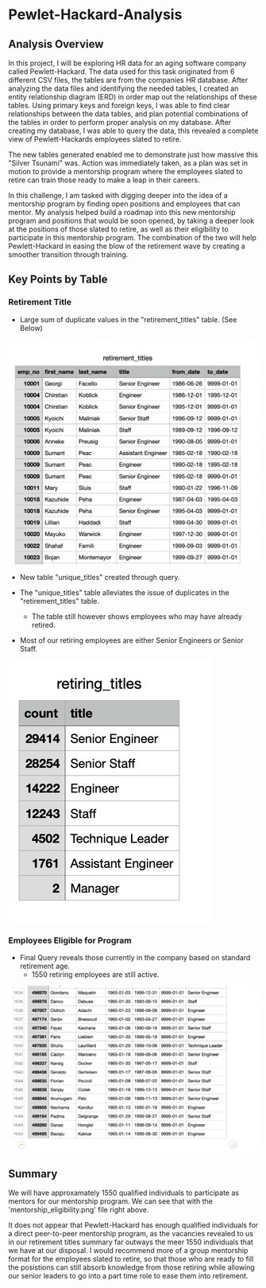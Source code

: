 # Pewlet-Hackard-Analysis

## Analysis Overview

In this project, I will be exploring HR data for an aging software company called Pewlett-Hackard. The data used for this task originated from 6 different CSV files, the tables are from the companies HR database. After analyzing the data files and identifying the needed tables, I created an entity relationship diagram (ERD) in order map out the relationships of these tables. Using primary keys and foreign keys, I was able to find clear relationships between the data tables, and plan potential combinations of the tables in order to perform proper analysis on my database. After creating my database, I was able to query the data, this revealed a complete view of Pewlett-Hackards employees slated to retire. 

The new tables generated enabled me to demonstrate just how massive this "Silver Tsunami" was. Action was immediately taken, as a plan was set in motion to provide a mentorship program where the employees slated to retire can train those ready to make a leap in their careers.

In this challenge, I am tasked with digging deeper into the idea of a mentorship program by finding open positions and employees that can mentor. My analysis helped build a roadmap into this new mentorship program and positions that would be soon opened, by taking a deeper look at the positions of those slated to retire, as well as their eligibility to participate in this mentorship program. The combination of the two will help Pewlett-Hackard in easing the blow of the retirement wave by creating a smoother transition through training.

## Key Points by Table

### Retirement Title

- Large sum of duplicate values in the "retirement_titles" table. (See Below)

![](Resources/Retirement_titles.png)

- New table "unique_titles" created through query.
- The "unique_titles" table alleviates the issue of duplicates in the "retirement_titles" table.
  - The table still however shows employees who may have already retired.

- Most of our retiring employees are either Senior Engineers or Senior Staff.

![](Resources/retiring_titles.png)

### Employees Eligible for Program

- Final Query reveals those currently in the company based on standard retirement age. 
  - 1550 retiring employees are still active.

![](Resources/mentorship_eligibilty.png)

## Summary

We will have approxamately 1550 qualified individuals to participate as mentors for our mentorship program. We can see that with the 'mentorship_eligibility.png' file right above.

It does not appear that Pewlett-Hackard has enough qualified individuals for a direct peer-to-peer mentorship program, as the vacancies revealed to us in our retirement titles summary far outways the meer 1550 individuals that we have at our disposal. I would recommend more of a group mentorship format for the employees slated to retire, so that those who are ready to fill the posistions can still absorb knowledge from those retiring while allowing our senior leaders to go into a part time role to ease them into retirement. 
